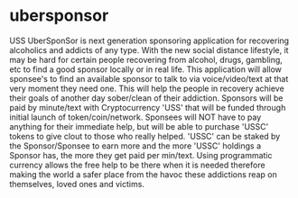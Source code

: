 # ubersponsor
USS UberSponSor is next generation sponsoring application for recovering alcoholics and addicts of any type. With the new social distance lifestyle, it may be hard for certain people recovering from alcohol, drugs, gambling, etc to find a good sponsor locally or in real life. This application will allow sponsee's to find an available sponsor to talk to via voice/video/text at that very moment they need one. This will help the people in recovery achieve their goals of another day sober/clean of their addiction. Sponsors will be paid by minute/text with Cryptocurrency 'USS' that will be funded through initial launch of token/coin/network. Sponsees will NOT have to pay anything for their immediate help, but will be able to purchase 'USSC' tokens to give clout to those who really helped. 'USSC' can be staked by the Sponsor/Sponsee to earn more and the more 'USSC' holdings a Sponsor has, the more they get paid per min/text. Using programmatic currency allows the free help to be there when it is needed therefore making the world a safer place from the havoc these addictions reap on themselves, loved ones and victims.
